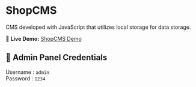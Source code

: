 # ShopCMS

CMS developed with JavaScript that utilizes local storage for data storage.

🔗 **Live Demo:** [ShopCMS Demo](https://nimakian0.github.io/ShopCms/groceries.html)  

## 🔑 Admin Panel Credentials

Username :  `admin`<br>
Password :  `1234`
